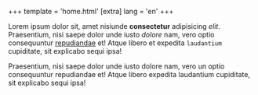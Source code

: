 +++
template = 'home.html'
[extra]
lang = 'en'
+++

Lorem ipsum dolor sit, amet nisiunde **consectetur** adipisicing *elit*. Praesentium, nisi saepe dolor unde iusto _dolore_ nam, vero optio consequuntur [repudiandae](https://example.com) et! Atque libero et expedita `laudantium` cupiditate, sit explicabo sequi ipsa!

Praesentium, nisi saepe dolor unde iusto dolore nam, vero un optio consequuntur repudiandae et! Atque libero expedita laudantium cupiditate, sit explicabo sequi ipsa!